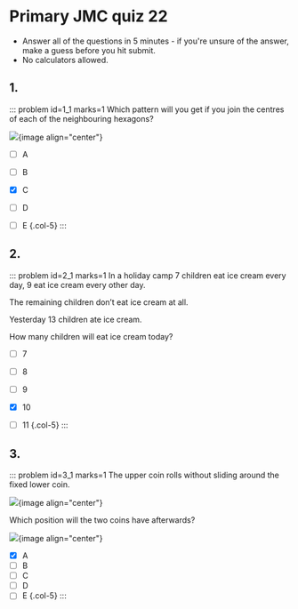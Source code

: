 # Primary JMC quiz 22

* Answer all of the questions in 5 minutes - if you're unsure of the answer, make a guess before you hit submit. 
* No calculators allowed.


## 1.
<!--- 2012 (6) --->
::: problem id=1_1 marks=1
Which pattern will you get if you join the centres of each of the neighbouring hexagons?  

![](/resources/primary-jmc-22/1-patterns.png){image align="center"} 

* [ ] A
* [ ] B
* [x] C
* [ ] D
* [ ] E
{.col-5}
:::


## 2.
<!--- 2014 (11) --->
::: problem id=2_1 marks=1
In a holiday camp 7 children eat ice cream every day, 9 eat ice cream every other day.  

The remaining children don’t eat ice cream at all.  

Yesterday 13 children ate ice cream.  

How many children will eat ice cream today? 

* [ ] 7
* [ ] 8
* [ ] 9
* [x] 10
* [ ] 11
{.col-5}
:::


## 3.
<!--- 2012 (16) --->
::: problem id=3_1 marks=1
The upper coin rolls without sliding around the fixed lower coin.  

![](/resources/primary-jmc-22/3-coins-q.png){image align="center"} 

Which position will the two coins have afterwards? 

![](/resources/primary-jmc-22/3-coins-a.png){image align="center"} 

* [x] A
* [ ] B
* [ ] C
* [ ] D
* [ ] E
{.col-5}
:::
